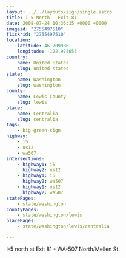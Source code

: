 ```yaml
---
layout: ../../layouts/sign/single.astro
title: I-5 North - Exit 81
date: 2008-07-24 10:36:15 +0000 +0000
imageid: "2755497510"
flickrid: "2755497510"
location:
    latitude: 46.709986
    longitude: -122.974653
country:
    name: United States
    slug: united-states
state:
    name: Washington
    slug: washington
county:
    name: Lewis County
    slug: lewis
place:
    name: Centralia
    slug: centralia
tags:
    - big-green-sign
highway:
    - i5
    - us12
    - wa507
intersections:
    - highway1: i5
      highway2: us12
    - highway1: i5
      highway2: wa507
    - highway1: us12
      highway2: wa507
statePages:
    - state/washington
countyPages:
    - state/washington/lewis
placePages:
    - state/washington/lewis/centralia

---
```

I-5 north at Exit 81 - WA-507 North/Mellen St.